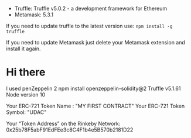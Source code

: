   
- Truffle: Truffle v5.0.2 - a development framework for Ethereum
- Metamask: 5.3.1

If you need to update truffle to the latest version use:
`npm install -g truffle`

If you need to update Metamask just delete your Metamask extension and install it again.


# Hi there
I used penZeppelin 2 npm install openzeppelin-solidity@2
Truffle v5.1.61 
Node version 10

Your ERC-721 Token Name : "MY FIRST CONTRACT"
Your ERC-721 Token Symbol:   "UDAC"

Your “Token Address” on the Rinkeby Network:  0x25b78F5abF91EdFEe3c8C4F1b4e5B570b2181D22


